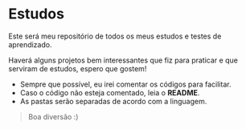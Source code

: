 # Estudos
Este será meu repositório de todos os meus estudos e testes de aprendizado. 

Haverá alguns projetos bem interessantes que fiz para praticar e que serviram de estudos, espero que gostem!

* Sempre que possível, eu irei comentar os códigos para facilitar.
* Caso o código não esteja comentado, leia o **README**.
* As pastas serão separadas de acordo com a linguagem.


> Boa diversão :)

